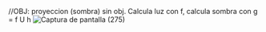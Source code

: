 //OBJ: proyeccion (sombra) sin obj. Calcula luz con f, calcula sombra con g = f U h
![Captura de pantalla (275)](https://user-images.githubusercontent.com/20667923/227777216-5b1a2f6d-62f5-49df-b337-91415a154462.png)
